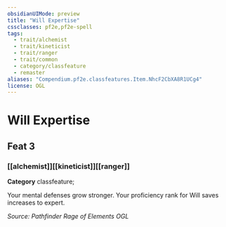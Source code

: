 ```yaml
---
obsidianUIMode: preview
title: "Will Expertise"
cssclasses: pf2e,pf2e-spell
tags:
  - trait/alchemist
  - trait/kineticist
  - trait/ranger
  - trait/common
  - category/classfeature
  - remaster
aliases: "Compendium.pf2e.classfeatures.Item.NhcF2CbXA8R1UCg4"
license: OGL
---
```

# Will Expertise
## Feat 3
### [[alchemist]][[kineticist]][[ranger]]

**Category** classfeature; 




Your mental defenses grow stronger. Your proficiency rank for Will saves increases to expert.

*Source: Pathfinder Rage of Elements*
*OGL*